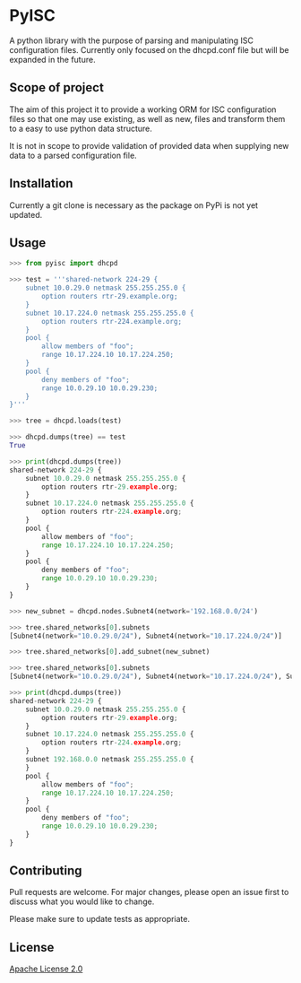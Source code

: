 # PyISC

A python library with the purpose of parsing and manipulating ISC configuration files. Currently only focused on the dhcpd.conf file but will be expanded in the future.

## Scope of project

The aim of this project it to provide a working ORM for ISC configuration files so that one may use existing, as well as new, files and transform them to a easy to use python data structure.

It is not in scope to provide validation of provided data when supplying new data to a parsed configuration file.

## Installation

Currently a git clone is necessary as the package on PyPi is not yet updated.

## Usage

```python
>>> from pyisc import dhcpd

>>> test = '''shared-network 224-29 {
    subnet 10.0.29.0 netmask 255.255.255.0 {
        option routers rtr-29.example.org;
    }
    subnet 10.17.224.0 netmask 255.255.255.0 {
        option routers rtr-224.example.org;
    }
    pool {
        allow members of "foo";
        range 10.17.224.10 10.17.224.250;
    }
    pool {
        deny members of "foo";
        range 10.0.29.10 10.0.29.230;
    }
}'''

>>> tree = dhcpd.loads(test)

>>> dhcpd.dumps(tree) == test
True

>>> print(dhcpd.dumps(tree))
shared-network 224-29 {
    subnet 10.0.29.0 netmask 255.255.255.0 {
        option routers rtr-29.example.org;
    }
    subnet 10.17.224.0 netmask 255.255.255.0 {
        option routers rtr-224.example.org;
    }
    pool {
        allow members of "foo";
        range 10.17.224.10 10.17.224.250;
    }
    pool {
        deny members of "foo";
        range 10.0.29.10 10.0.29.230;
    }
}

>>> new_subnet = dhcpd.nodes.Subnet4(network='192.168.0.0/24')

>>> tree.shared_networks[0].subnets
[Subnet4(network="10.0.29.0/24"), Subnet4(network="10.17.224.0/24")]

>>> tree.shared_networks[0].add_subnet(new_subnet)

>>> tree.shared_networks[0].subnets
[Subnet4(network="10.0.29.0/24"), Subnet4(network="10.17.224.0/24"), Subnet4(network="192.168.0.0/24")]

>>> print(dhcpd.dumps(tree))
shared-network 224-29 {
    subnet 10.0.29.0 netmask 255.255.255.0 {
        option routers rtr-29.example.org;
    }
    subnet 10.17.224.0 netmask 255.255.255.0 {
        option routers rtr-224.example.org;
    }
    subnet 192.168.0.0 netmask 255.255.255.0 {
    }
    pool {
        allow members of "foo";
        range 10.17.224.10 10.17.224.250;
    }
    pool {
        deny members of "foo";
        range 10.0.29.10 10.0.29.230;
    }
}
```

## Contributing

Pull requests are welcome. For major changes, please open an issue first to discuss what you would like to change.

Please make sure to update tests as appropriate.

## License

[Apache License 2.0](https://choosealicense.com/licenses/apache-2.0/)
